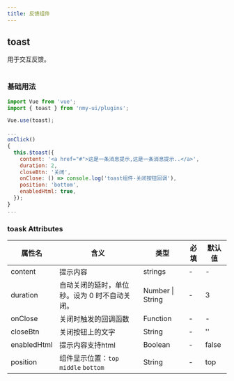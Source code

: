 ```yaml
---
title: 反馈组件
---
```


## toast

用于交互反馈。
<br>
</br>
<ClientOnly/>
<toast/>
</ClientOnly>

### 基础用法

```js
import Vue from 'vue';
import { toast } from 'nmy-ui/plugins';

Vue.use(toast);

...
onClick()
{
  this.$toast({
    content: '<a href="#">这是一条消息提示,这是一条消息提示..</a>',
    duration: 2,
    closeBtn: '关闭',
    onClose: () => console.log('toast组件-关闭按钮回调'),
    position: 'bottom',
    enabledHtml: true,
  });
}
...

```

### toask Attributes

| 属性名      | 含义                                          | 类型             | 必填 | 默认值 |
| ----------- | --------------------------------------------- | ---------------- | ---- | ------ |
| content     | 提示内容                                      | strings          | -    | -      |
| duration    | 自动关闭的延时，单位秒。设为 0 时不自动关闭。 | Number \| String | -    | 3      |
| onClose     | 关闭时触发的回调函数                          | Function         | -    | -      |
| closeBtn    | 关闭按钮上的文字                              | String           | -    | ''     |
| enabledHtml | 提示内容支持html                              | Boolean          | -    | false  |
| position    | 组件显示位置：`top` `middle` `bottom`         | String           | -    | top    |



